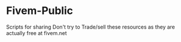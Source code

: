 # Fivem-Public
Scripts for sharing
Don't try to Trade/sell these resources as they are actually free at fivem.net
